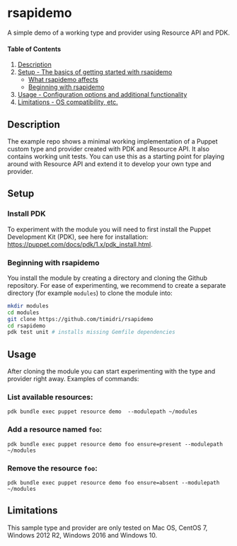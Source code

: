 
# rsapidemo

A simple demo of a working type and provider using Resource API and PDK.

#### Table of Contents

1. [Description](#description)
2. [Setup - The basics of getting started with rsapidemo](#setup)
    * [What rsapidemo affects](#what-rsapidemo-affects)
    * [Beginning with rsapidemo](#beginning-with-rsapidemo)
3. [Usage - Configuration options and additional functionality](#usage)
4. [Limitations - OS compatibility, etc.](#limitations)

## Description

The example repo shows a minimal working implementation of a Puppet custom type and provider created with PDK and Resource API. It also contains working unit tests.
You can use this as a starting point for playing around with Resource API and extend it to develop your own type and provider.

## Setup

### Install PDK

To experiment with the module you will need to first install the Puppet Development Kit (PDK), 
see here for installation: <https://puppet.com/docs/pdk/1.x/pdk_install.html>.

### Beginning with rsapidemo

You  install the module by creating a directory and cloning the Github repository. 
For ease of experimenting, we recommend to create a separate directory (for example `modules`) to clone the module into:

```bash
mkdir modules
cd modules
git clone https://github.com/timidri/rsapidemo
cd rsapidemo
pdk test unit # installs missing Gemfile dependencies
```

## Usage

After cloning the module you can start experimenting with the type and provider right away.
Examples of commands:

### List available resources: 

`pdk bundle exec puppet resource demo  --modulepath ~/modules`

### Add a resource named `foo`:

`pdk bundle exec puppet resource demo foo ensure=present --modulepath ~/modules`

### Remove the resource `foo`:

`pdk bundle exec puppet resource demo foo ensure=absent --modulepath ~/modules`

## Limitations

This sample type and provider are only tested on Mac OS, CentOS 7, Windows 2012 R2, Windows 2016 and Windows 10.